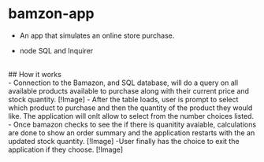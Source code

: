 # bamzon-app
- An app that simulates an online store purchase.
+ node SQL and Inquirer 
<br>
## How it works
<br>
- Connection to the Bamazon, and SQL database, will do a query on all available products available to purchase along with their current price and stock quantity. [!Image]
- After the table loads, user is prompt to select which product to purchase and then the quantity of the product they would like. The application will onlt allow to select from the number choices listed.
- Once bamazon checks to see the if there is quanitity avaiable, calculations are done to show  an order summary and the application restarts with the an updated stock quantity. [!Image]
-User finally has the choice to exit the application if they choose. [!Image] 
